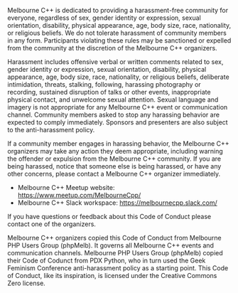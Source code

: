 Melbourne C++ is dedicated to providing a harassment-free community for everyone, regardless of sex, gender identity or
expression, sexual orientation, disability, physical appearance, age, body size, race, nationality, or religious
beliefs. We do not tolerate harassment of community members in any form. Participants violating these rules may be
sanctioned or expelled from the community at the discretion of the Melbourne C++ organizers.

Harassment includes offensive verbal or written comments related to sex, gender identity or expression, sexual
orientation, disability, physical appearance, age, body size, race, nationality, or religious beliefs, deliberate
intimidation, threats, stalking, following, harassing photography or recording, sustained disruption of talks or other
events, inappropriate physical contact, and unwelcome sexual attention. Sexual language and imagery is not appropriate
for any Melbourne C++ event or communication channel. Community members asked to stop any harassing behavior are
expected to comply immediately. Sponsors and presenters are also subject to the anti-harassment policy.

If a community member engages in harassing behavior, the Melbourne C++ organizers may take any action they deem
appropriate, including warning the offender or expulsion from the Melbourne C++ community. If you are being harassed,
notice that someone else is being harassed, or have any other concerns, please contact a Melbourne C++ organizer
immediately.

* Melbourne C++ Meetup website: https://www.meetup.com/MelbourneCpp/
* Melbourne C++ Slack workspace: https://melbournecpp.slack.com/

If you have questions or feedback about this Code of Conduct please contact one of the organizers.

Melbourne C++ organizers copied this Code of Conduct from Melbourne PHP Users Group (phpMelb). It governs all Melbourne
C++ events and communication channels. Melbourne PHP Users Group (phpMelb) copied their Code of Codunct from PDX Python,
who in turn used the Geek Feminism Conference anti-harassment policy as a starting point. This Code of Conduct, like its
inspiration, is licensed under the Creative Commons Zero license.
